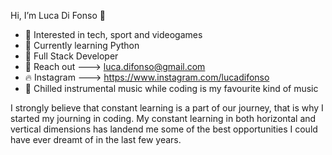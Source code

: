  Hi, I’m Luca Di Fonso 👋

- 👀 Interested in tech, sport and videogames
- 🌱 Currently learning Python 
- 🎯 Full Stack Developer 
- 📧 Reach out ---> luca.difonso@gmail.com 
- 🔥 Instagram ---> https://www.instagram.com/lucadifonso
- 🎵 Chilled instrumental music while coding is my favourite kind of music


I strongly believe that constant learning is a part of our journey, that is why I started my journing in coding.
My constant learning in both horizontal and vertical dimensions has landend me some of the best opportunities I could have ever dreamt of in the last few years.


<!---
Lucadifonso/Lucadifonso is a ✨ special ✨ repository because its `README.md` (this file) appears on your GitHub profile.
You can click the Preview link to take a look at your changes.
--->
